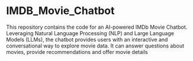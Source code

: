# IMDB_Movie_Chatbot
This repository contains the code for an AI-powered IMDb Movie Chatbot. Leveraging Natural Language Processing (NLP) and Large Language Models (LLMs), the chatbot provides users with an interactive and conversational way to explore movie data.  It can answer questions about movies, provide recommendations and offer movie details
